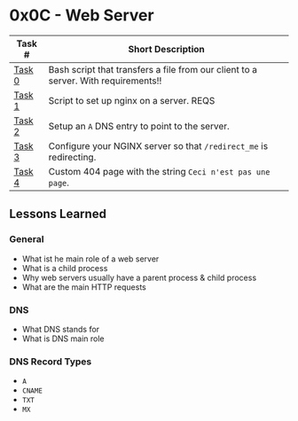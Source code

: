  # 0x0C - Web Server
Task # | Short Description
-------|------------
[Task 0](0-transfer_file) | Bash script that transfers a file from our client to a server. With requirements!!
[Task 1](1-install_nginx_web_server) | Script to set up nginx on a server. REQS
[Task 2](2-setup_a_domain_name) | Setup an `A` DNS entry to point to the server.
[Task 3](3-redirection) | Configure your NGINX server so that `/redirect_me` is redirecting.
[Task 4](4-not_found_page_404) | Custom 404 page with the string `Ceci n'est pas une page`.
 ## Lessons Learned
 ### General
* What ist he main role of a web server
* What is a child process
* Why web servers usually have a parent process & child process
* What are the main HTTP requests
 ### DNS
* What DNS stands for
* What is DNS main role
 ### DNS Record Types
* `A`
* `CNAME`
* `TXT`
* `MX`

